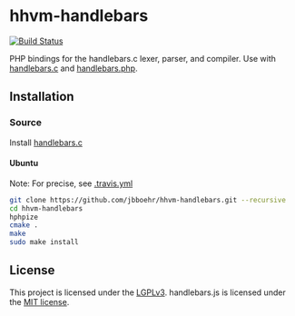 
# hhvm-handlebars

[![Build Status](https://travis-ci.org/jbboehr/hhvm-handlebars.svg?branch=master)](https://travis-ci.org/jbboehr/hhvm-handlebars)

PHP bindings for the handlebars.c lexer, parser, and compiler. Use with [handlebars.c](https://github.com/jbboehr/handlebars.c) and [handlebars.php](https://github.com/jbboehr/handlebars.php).


## Installation

### Source

Install [handlebars.c](https://github.com/jbboehr/handlebars.c)

#### Ubuntu

Note: For precise, see [.travis.yml](https://github.com/jbboehr/hhvm-handlebars/blob/master/.travis.yml)

```bash
git clone https://github.com/jbboehr/hhvm-handlebars.git --recursive
cd hhvm-handlebars
hphpize
cmake .
make
sudo make install
```


## License

This project is licensed under the [LGPLv3](http://www.gnu.org/licenses/lgpl-3.0.txt).
handlebars.js is licensed under the [MIT license](http://opensource.org/licenses/MIT).

